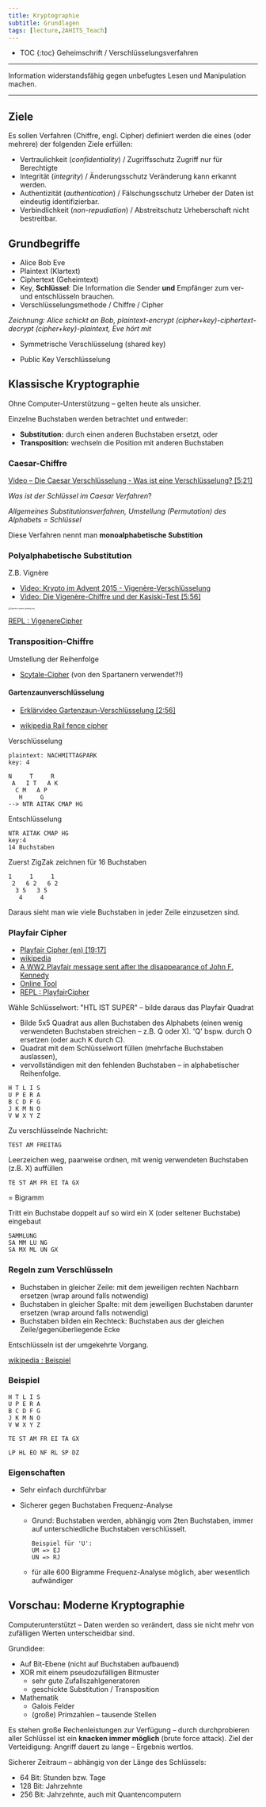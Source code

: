 ```yaml
---
title: Kryptographie
subtitle: Grundlagen
tags: [lecture,2AHITS_Teach]
---
```


* TOC
{:toc}
Geheimschrift / Verschlüsselungsverfahren

---

Information widerstandsfähig gegen unbefugtes Lesen und Manipulation machen.

---



## Ziele

Es sollen Verfahren (Chiffre, engl. Cipher) definiert werden die eines (oder mehrere) der folgenden Ziele erfüllen:

- Vertraulichkeit (*confidentiality*) / Zugriffsschutz
  Zugriff nur für Berechtigte
- Integrität (*integrity*) / Änderungsschutz
  Veränderung kann erkannt werden.
- Authentizität (*authentication*) / Fälschungsschutz
  Urheber der Daten ist eindeutig identifizierbar.
- Verbindlichkeit (*non-repudiation*) / Abstreitschutz
  Urheberschaft nicht bestreitbar.



## Grundbegriffe

- Alice Bob Eve
- Plaintext (Klartext)
- Ciphertext (Geheimtext)
- Key, **Schlüssel**: Die Information die Sender **und** Empfänger zum ver- und entschlüsseln brauchen.
- Verschlüsselungsmethode / Chiffre / Cipher



*Zeichnung: Alice schickt an Bob, plaintext-encrypt (cipher+key)-ciphertext-decrypt (cipher+key)-plaintext, Eve hört mit*

- Symmetrische Verschlüsselung (shared key)

- Public Key Verschlüsselung



## Klassische Kryptographie

Ohne Computer-Unterstützung – gelten heute als unsicher.

Einzelne Buchstaben werden betrachtet und entweder:

- **Substitution:** durch einen anderen Buchstaben ersetzt, oder
- **Transposition:** wechseln die Position mit anderen Buchstaben



### Caesar-Chiffre

[Video – Die Caesar Verschlüsselung - Was ist eine Verschlüsselung? [5:21]](https://youtu.be/DcX77qgbBZw)

*Was ist der Schlüssel im Caesar Verfahren*?

*Allgemeines Substitutionsverfahren, Umstellung (Permutation) des Alphabets = Schlüssel*

Diese Verfahren nennt man **monoalphabetische Substition**



### Polyalphabetische Substitution

Z.B. Vignère

- [Video: Krypto im Advent 2015 - Vigenère-Verschlüsselung](https://youtu.be/4y4nCG8631g)
- [Video: Die Vigenère-Chiffre und der Kasiski-Test [5:56]](https://youtu.be/Y6qimy9o3f4)

<img src="fig/Vigenere_square.png" alt="Vigenère_square_shading.svg" style="zoom:25%;" />



[REPL : VigenereCipher](https://replit.com/@htlmatejka/VigenereCipher) 



### Transposition-Chiffre

Umstellung der Reihenfolge

- [Scytale-Cipher](https://de.wikipedia.org/wiki/Skytale) (von den Spartanern verwendet?!)



#### Gartenzaunverschlüsselung

- [Erklärvideo Gartenzaun-Verschlüsselung [2:56]](https://youtu.be/EIJ73KApF18)

- [wikipedia Rail fence cipher](https://en.wikipedia.org/wiki/Rail_fence_cipher)

Verschlüsselung

```
plaintext: NACHMITTAGPARK
key: 4
```

```
N     T     R
 A   I T   A K
  C M   A P  
   H     G    
--> NTR AITAK CMAP HG
```

Entschlüsselung

```
NTR AITAK CMAP HG
key:4
14 Buchstaben
```

Zuerst ZigZak zeichnen für 16 Buchstaben

```
1     1     1
 2   6 2   6 2
  3 5   3 5   
   4     4   
```

Daraus sieht man wie viele Buchstaben in jeder Zeile einzusetzen sind.



### Playfair Cipher

- [Playfair Cipher (en) [19:17]](https://youtu.be/-KjFbTK1IIw)
- [wikipedia](https://en.wikipedia.org/wiki/Playfair_cipher)
- [A WW2 Playfair message sent after the disappearance of John F. Kennedy](https://scienceblogs.de/klausis-krypto-kolumne/2020/05/27/a-ww2-playfair-message-sent-after-the-disappearance-of-john-f-kennedy/)
- [Online Tool](http://rumkin.com/tools/cipher/playfair.php)
- [REPL : PlayfairCipher](https://replit.com/@htlmatejka/PlayfairCipher) 



Wähle Schlüsselwort: "HTL IST SUPER" – bilde daraus das Playfair Quadrat

- Bilde 5x5 Quadrat aus allen Buchstaben des Alphabets (einen wenig verwendeten Buchstaben streichen – z.B. Q oder X). 'Q' bspw. durch O ersetzen (oder auch K durch C). 
- Quadrat mit dem Schlüsselwort füllen (mehrfache Buchstaben auslassen), 
- vervollständigen mit den fehlenden Buchstaben – in alphabetischer Reihenfolge.

```
H T L I S
U P E R A
B C D F G
J K M N O
V W X Y Z
```

Zu verschlüsselnde Nachricht:

```
TEST AM FREITAG
```

Leerzeichen weg, paarweise ordnen, mit wenig verwendeten Buchstaben (z.B. X) auffüllen

```
TE ST AM FR EI TA GX
```

= Bigramm

Tritt ein Buchstabe doppelt auf so wird ein X (oder seltener Buchstabe) eingebaut

```
SAMMLUNG
SA MM LU NG
SA MX ML UN GX
```

### Regeln zum Verschlüsseln

- Buchstaben in gleicher Zeile: mit dem jeweiligen rechten Nachbarn ersetzen (wrap around falls notwendig)
- Buchstaben in gleicher Spalte: mit dem jeweiligen Buchstaben darunter ersetzen (wrap around falls notwendig)
- Buchstaben bilden ein Rechteck: Buchstaben aus der gleichen Zeile/gegenüberliegende Ecke

Entschlüsseln ist der umgekehrte Vorgang.

[wikipedia : Beispiel](https://en.wikipedia.org/wiki/Playfair_cipher#Example)

### Beispiel

```
H T L I S
U P E R A
B C D F G
J K M N O
V W X Y Z
```

```
TE ST AM FR EI TA GX
```

```
LP HL EO NF RL SP DZ
```

### Eigenschaften

- Sehr einfach durchführbar

- Sicherer gegen Buchstaben Frequenz-Analyse

  - Grund: Buchstaben werden, abhängig vom 2ten Buchstaben, immer auf unterschiedliche Buchstaben verschlüsselt.

    ```
    Beispiel für 'U':
    UM => EJ
    UN => RJ
    ```

  - für alle 600 Bigramme Frequenz-Analyse möglich, aber wesentlich aufwändiger



## Vorschau: Moderne Kryptographie

Computerunterstützt – Daten werden so verändert, dass sie nicht mehr von zufälligen Werten unterscheidbar sind. 

Grundidee: 

- Auf Bit-Ebene (nicht auf Buchstaben aufbauend)
- XOR mit einem pseudozufälligen Bitmuster
  - sehr gute Zufallszahlgeneratoren
  - geschickte Substitution / Transposition
- Mathematik 
  - Galois Felder
  - (große) Primzahlen – tausende Stellen

Es stehen große Rechenleistungen zur Verfügung – durch durchprobieren aller Schlüssel ist ein **knacken immer möglich** (brute force attack). Ziel der Verteidigung: Angriff dauert zu lange – Ergebnis wertlos.

Sicherer Zeitraum – abhängig von der Länge des Schlüssels:

- 64 Bit: Stunden bzw. Tage
- 128 Bit: Jahrzehnte
- 256 Bit: Jahrzehnte, auch mit Quantencomputern

